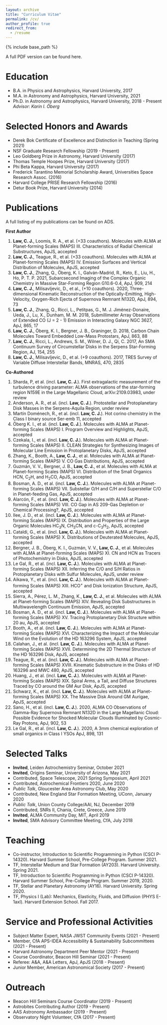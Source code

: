 ```yaml
---
layout: archive
title: "Curriculum Vitae"
permalink: /cv/
author_profile: true
redirect_from:
  - /resume
---
```


{% include base_path %}

A full PDF version can be found <a href="https://claw-astro.github.io/files/Law_CV_Full.pdf" style="text-decoration: none">here</a>.


Education
======
* B.A. in Physics and Astrophysics, Harvard University, 2017
* M.A. in Astronomy and Astrophysics, Harvard University, 2021
* Ph.D. in Astronomy and Astrophysics, Harvard University, 2018 - Present<br>        <I>Advisor: Karin I. Öberg</I> 


Selected Honors and Awards
======
* Derek Bok Certificate of Excellence and Distinction in Teaching (Spring 2021)
* NSF Graduate Research Fellowship (2019 - Present)
* Leo Goldberg Prize in Astronomy, Harvard University (2017)
* Thomas Temple Hoopes Prize, Harvard University (2017)
* Phi Beta Kappa, Harvard University (2017)
* Frederick Tarantino Memorial Scholarship Award, Universities Space Research Assoc. (2016)
* Harvard College PRISE Research Fellowship (2016)
* Detur Book Prize, Harvard University (2014)


Publications
======
A full listing of my publications can be found on <a href="https://ui.adsabs.harvard.edu/user/libraries/BR8acQNQQKOJKcsn8H3uVg" style="text-decoration:none">ADS</a>.

<b>First Author</b>
<ol>
  <li><b>Law, C. J.</b>, Loomis, R. A., et al. (+33 coauthors). Molecules with ALMA at Planet-forming Scales (MAPS) III. Characteristics of Radial Chemical Substructures, ApJS, accepted</li>
  <li><b>Law, C. J.</b>, Teague, R., et al. (+33 coauthors). Molecules with ALMA at Planet-forming Scales (MAPS) IV. Emission Surfaces and Vertical Distribution of Molecules, ApJS, accepted</li>
  <li><b>Law, C. J.</b>, Zhang, Q., Öberg, K. I., Galván-Madrid, R., Keto, E., Liu, H., Ho, P. T. P. 2021, Subarcsecond Imaging of the Complex Organic Chemistry in Massive Star-Forming Region G10.6-0.4, ApJ, 909, 214</li>
  <li><b>Law, C. J.</b>, Milisavljevic, D., et al., (+10 coauthors). 2020, Three-dimensional Kinematic Reconstruction of the Optically-Emitting, High-Velocity, Oxygen-Rich Ejecta of Supernova Remnant N132D, ApJ, 894, 73</li>
  <li><b>Law, C. J.</b>, Zhang, Q., Ricci, L., Petitpas, G., M. J. Jiménez-Donaire, Ueda, J., Lu, X., Dunham, M. M. 2018, Submillimeter Array Observations of Extended CO (J = 2 - 1) Emission in Interacting Galaxy NGC 3627, ApJ, 865, 17</li>
  <li><b>Law, C. J.</b>, Öberg, K. I., Bergner, J. B., Graninger, D. 2018, Carbon Chain Molecules Toward Embedded Low-Mass Protostars, ApJ, 863, 88</li>
  <li><b>Law, C. J.</b>, Ricci, L., Andrews, S. M., Wilner, D. J., Qi, C. 2017, An SMA Continuum Survey of Circumstellar Disks in the Serpens Star-Forming Region, AJ, 154, 255</li>
  <li><b>Law, C. J.</b>, Milisavljevic, D., et al. (+9 coauthors). 2017, TRES Survey of Variable Diffuse Interstellar Bands, MNRAS, 470, 2835</li>
</ol>

<b>Co-Authored</b>
<ol>
  <li>Sharda, P, et al. (incl. <b>Law, C. J.</b>). First extragalactic measurement of the turbulence driving parameter: ALMA observations of the star-forming region N159E in the Large Magellanic Cloud, arXiv:2109.03983, under review</li>
  <li>Anderson, A. R., et al. (incl. <b>Law, C. J.</b>). Protostellar and Protoplanetary Disk Masses in the Serpens-Aquila Region, under review</li>
  <li>Martín Doménech, R., et al. (incl. <b>Law, C. J.</b>). Hot corino chemistry in the Class I binary source Ser-emb 11, accepted</li>
  <li>Öberg K. I., et al. (incl. <b>Law, C. J.</b>). Molecules with ALMA at Planet-forming Scales (MAPS) I. Program Overview and Highlights, ApJS, accepted</li>
  <li>Czekala, I., et al. (incl. <b>Law, C. J.</b>). Molecules with ALMA at Planet-forming Scales (MAPS) II. CLEAN Strategies for Synthesizing Images of Molecular Line Emission in Protoplanetary Disks, ApJS, accepted</li>
  <li>Zhang, K., Booth, A., <b>Law, C. J.</b>, et al. Molecules with ALMA at Planet-forming Scales (MAPS) V. CO Gas Distributions, ApJS, accepted</li>
  <li>Guzmán, V. V., Bergner, J. B., <b>Law, C. J.</b>, et al. Molecules with ALMA at Planet-forming Scales (MAPS) VI. Distribution of the Small Organics HCN, C<sub>2</sub>H, and H<sub>2</sub>CO, ApJS, accepted</li>
  <li>Bosman, A. D., et al. (incl. <b>Law, C. J.</b>).  Molecules with ALMA at Planet-forming Scales (MAPS) VII. Substellar O/H and C/H and Superstellar C/O in Planet-feeding Gas, ApJS, accepted</li>
  <li>Alarcón, F., et al. (incl. <b>Law, C. J.</b>).  Molecules with ALMA at Planet-forming Scales (MAPS) VIII. CO Gap in AS 209-Gas Depletion or Chemical Processing?, ApJS, accepted</li>
  <li>Ilee, J. D., et al. (incl. <b>Law, C. J.</b>). Molecules with ALMA at Planet-forming Scales (MAPS) IX. Distribution and Properties of the Large Organic Molecules HC<sub>3</sub>N, CH<sub>3</sub>CN, and c-C<sub>3</sub>H<sub>2</sub>, ApJS, accepted</li>
  <li>Cataldi, G., et al. (incl. <b>Law, C. J.</b>). Molecules with ALMA at Planet-forming Scales (MAPS) X. Distributions of Deuterated Molecules, ApJS, accepted</li>
  <li>Bergner, J. B., Öberg, K. I., Guzmán, V. V., <b>Law, C. J.</b>, et al. Molecules with ALMA at Planet-forming Scales (MAPS) XI. CN and HCN as Tracers of Photochemistry in Disks, ApJS, accepted</li>  
  <li>Le Gal, R., et al. (incl. <b>Law, C. J.</b>). Molecules with ALMA at Planet-forming Scales (MAPS) XII. Inferring the C/O and S/H Ratios in Protoplanetary Disks with Sulfur Molecules, ApJS, under review</li>
  <li>Aikawa, Y., et al. (incl. <b>Law, C. J.</b>). Molecules with ALMA at Planet-forming Scales (MAPS) XIII. HCO<sup>+</sup> and Disk Ionization Structure, ApJS, accepted</li>
  <li> Sierra, A., Pérez, L. M., Zhang, K., <b>Law, C. J.</b>, et al. Molecules with ALMA at Planet-forming Scales (MAPS) XIV. Revealing Disk Substructures in Multiwavelength Continuum Emission, ApJS, accepted</li>
  <li>Bosman, A. D., et al. (incl. <b>Law, C. J.</b>). Molecules with ALMA at Planet-forming Scales (MAPS) XV. Tracing Protoplanetary Disk Structure within 20 au, ApJS, accepted</li>
  <li>Booth, A., et al. (incl. <b>Law, C. J.</b>). Molecules with ALMA at Planet-forming Scales (MAPS) XVI. Characterizing the Impact of the Molecular Wind on the Evolution of the HD 163296 System, ApJS, accepted</li>
  <li>Calahan, J., et al. (incl. <b>Law, C. J.</b>). Molecules with ALMA at Planet-forming Scales (MAPS) XVII. Determining the 2D Thermal Structure of the HD 163296 Disk, ApJS, accepted</li>
  <li>Teague, R., et al. (incl. <b>Law, C. J.</b>). Molecules with ALMA at Planet-forming Scales (MAPS) XVIII. Kinematic Substructure in the Disks of HD 163296 and MWC 480, ApJS, accepted</li>
  <li>Huang, J., et al. (incl. <b>Law, C. J.</b>). Molecules with ALMA at Planet-forming Scales (MAPS) XIX. Spiral Arms, a Tail, and Diffuse Structures Traced by CO around the GM Aur Disk, ApJS, accepted</li>
  <li>Schwarz, K., et al. (incl. <b>Law, C. J.</b>). Molecules with ALMA at Planet-forming Scales (MAPS) XX. The Massive Disk Around GM Aurigae, ApJS, accepted</li>
  <li>Sano, H., et al. (incl. <b>Law, C. J.</b>). 2020, ALMA CO Observations of Gamma-Ray Supernova Remnant N132D in the Large Magellanic Cloud: Possible Evidence for Shocked Molecular Clouds Illuminated by Cosmic-Ray Protons, ApJ, 902, 53</li>
  <li>Le Gal, R., et al. (incl. <b>Law, C. J.</b>). 2020, A 3mm chemical exploration of small organics in Class I YSOs ApJ, 898, 131</li>
</ol>

<!-- <ul>{% for post in site.publications %}
    {% include archive-single-cv.html %}
  {% endfor %}</ul> -->
  
Selected Talks
======
* <b>Invited</b>, Leiden Astrochemistry Seminar, October 2021
* <b>Invited</b>, Origins Seminar, University of Arizona, May 2021
* Contributed, Space Telescope, 2021 Spring Symposium, April 2021
* Contributed, Astrochemical Frontiers 2020, June 2020
* <i>Public Talk</i>, Gloucester Area Astronomy Club, May 2020
* Contributed, New England Star Formation Meeting, UConn, January 2020
* <i>Public Talk</i>, Union County College/AAI, NJ, December 2019
* Contributed, SNRs II, Chania, Crete, Greece, June 2019
* <b>Invited</b>, ALMA Community Day, MIT, April 2019
* <b>Invited</b>, SMA Advisory Committee Meeting, CfA, July 2018

<!--   <ul>{% for post in site.talks %}
    {% include archive-single-talk-cv.html %}
  {% endfor %}</ul>  -->
  
Teaching
======
* Co-instructor, Introduction to Scientific Programming in Python (CSCI P-14320). Harvard Summer School, Pre-College Program. Summer 2021.
* TF, Interstellar Medium and Star Formation (AY203). Harvard University. Spring 2021.
* TF, Introduction to Scientific Programming in Python (CSCI P-14320). Harvard Summer School, Pre-College Program. Summer 2019, 2020.
* TF, Stellar and Planetary Astronomy (AY16). Harvard University.  Spring 2020.
* TF, Physics I (Lab): Mechanics, Elasticity, Fluids, and Diffusion (PHYS E-1axl). Harvard Extension School. Fall 2017.
  
<!--   <ul>{% for post in site.teaching %}
    {% include archive-single-cv.html %}
  {% endfor %}</ul> -->
  
Service and Professional Activities
======
* Subject Matter Expert, NASA JWST Community Events (2021 - Present)
* Member, CfA APS-IDEA Accessibility & Sustainability Subcommittees (2021 - Present)
* Harvard Astronomy Department Peer Mentor (2021 - Present)
* Course Coordinator, Beacon Hill Seminar (2021 - Present)
* Referee: A&A, A&A Letters, ApJ, ApJS (2018 - Present)
* Junior Member, American Astronomical Society (2017 - Present)

Outreach
======
* <a href="https://astrobites.org/author/claw/" style="text-decoration:none">Beacon Hill Seminars</a> Course Coordinator (2019 - Present)
* <a href="https://astrobites.org/author/claw/" style="text-decoration:none">Astrobites</a> Contributing Author (2019 - Present)
* <a href="https://aas.org/education/roster-aas-astronomy-ambassadors" style="text-decoration:none">AAS Astronomy Ambassador</a> (2019 - Present)
* <a href="https://pweb.cfa.harvard.edu/events/public-events" style="text-decoration:none">Observatory Night</a> Volunteer, CfA (2017 - Present)
